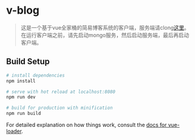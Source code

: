 # v-blog

> 这是一个基于vue全家桶的简易博客系统的客户端，服务端请clong[这里](https://github.com/jtzhangmy/express-blog-server)。在运行客户端之前，请先启动mongo服务，然后启动服务端，最后再启动客户端。

## Build Setup

``` bash
# install dependencies
npm install

# serve with hot reload at localhost:8080
npm run dev

# build for production with minification
npm run build
```

For detailed explanation on how things work, consult the [docs for vue-loader](http://vuejs.github.io/vue-loader).
